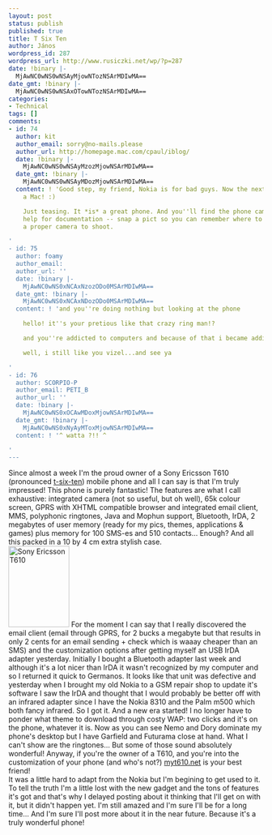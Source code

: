 ```yaml
---
layout: post
status: publish
published: true
title: T Six Ten
author: János
wordpress_id: 287
wordpress_url: http://www.rusiczki.net/wp/?p=287
date: !binary |-
  MjAwNC0wNS0wNSAyMjowNTozNSArMDIwMA==
date_gmt: !binary |-
  MjAwNC0wNS0wNSAxOTowNTozNSArMDIwMA==
categories:
- Technical
tags: []
comments:
- id: 74
  author: kit
  author_email: sorry@no-mails.please
  author_url: http://homepage.mac.com/cpaul/iblog/
  date: !binary |-
    MjAwNC0wNS0wNSAyMzozMjowNSArMDIwMA==
  date_gmt: !binary |-
    MjAwNC0wNS0wNSAyMDozMjowNSArMDIwMA==
  content: ! 'Good step, my friend, Nokia is for bad guys. Now the next step: get
    a Mac! :)

    Just teasing. It *is* a great phone. And you''ll find the phone camera of great
    help for documentation -- snap a pict so you can remember where to come back with
    a proper camera to shoot.

'
- id: 75
  author: foamy
  author_email: 
  author_url: ''
  date: !binary |-
    MjAwNC0wNS0xNCAxNzozODo0MSArMDIwMA==
  date_gmt: !binary |-
    MjAwNC0wNS0xNCAxNDozODo0MSArMDIwMA==
  content: ! 'and you''re doing nothing but looking at the phone

    hello! it''s your pretious like that crazy ring man!?

    and you''re addicted to computers and because of that i became addicted too

    well, i still like you vizel...and see ya

'
- id: 76
  author: SCORPIO-P
  author_email: PETI_B
  author_url: ''
  date: !binary |-
    MjAwNC0wNS0xOCAwMDoxMjowNSArMDIwMA==
  date_gmt: !binary |-
    MjAwNC0wNS0xNyAyMToxMjowNSArMDIwMA==
  content: ! '^ watta ?!! ^

'
---
```

<p>Since almost a week I'm the proud owner of a Sony Ericsson T610 (pronounced <a href="http://www.sonyericsson.com/t610/" title="The official site">t-six-ten</a>) mobile phone and all I can say is that I'm truly impressed! This phone is purely fantastic! The features are what I call exhaustive: integrated camera (not so useful, but oh well), 65k colour screen, GPRS with XHTML compatible browser and integrated email client, MMS, polyphonic ringtones, Java and Mophun support, Bluetooth, IrDA, 2 megabytes of user memory (ready for my pics, themes, applications & games) plus memory for 100 SMS-es and 510 contacts... Enough? And all this packed in a 10 by 4 cm extra stylish case.<br />
<a href="http://www.rusiczki.net/blog/blogpics/sony_ericsson_t610.php" onclick="window.open('http://www.rusiczki.net/blog/blogpics/sony_ericsson_t610.php','popup','width=480,height=640,scrollbars=no,resizable=no,toolbar=no,directories=no,location=no,menubar=no,status=no,left=0,top=0'); return false"><img src="http://www.rusiczki.net/blog/blogpics/sony_ericsson_t610-thumb.jpg" width="120" height="160" border="0" alt="Sony Ericsson T610" class="postimage" /></a> For the moment I can say that I really discovered the email client (email through GPRS, for 2 bucks a megabyte but that results in only 2 cents for an email sending + check which is waaay cheaper than an SMS) and the customization options after getting myself an USB IrDA adapter yesterday. Initially I bought a Bluetooth adapter last week and although it's a lot nicer than IrDA it wasn't recognized by my computer and so I returned it quick to Germanos. It looks like that unit was defective and yesterday when I brought my old Nokia to a GSM repair shop to update it's software I saw the IrDA and thought that I would probably be better off with an infrared adapter since I have the Nokia 8310 and the Palm m500 which both fancy infrared. So I got it. And a new era started! I no longer have to ponder what theme to download through costy WAP: two clicks and it's on the phone, whatever it is. Now as you can see Nemo and Dory dominate my phone's desktop but I have Garfield and Futurama close at hand. What I can't show are the ringtones... But some of those sound absolutely wonderful! Anyway, if you're the owner of a T610, and you're into the customization of your phone (and who's not?) <a href="http://www.myt610.net" title="THE site for the Ericsson T610 freak">myt610.net</a> is your best friend!<br />
It was a little hard to adapt from the Nokia but I'm begining to get used to it. To tell the truth I'm a little lost with the new gadget and the tons of features it's got and that's why I delayed posting about it thinking that I'll get on with it, but it didn't happen yet. I'm still amazed and I'm sure I'll be for a long time... And I'm sure I'll post more about it in the near future. Because it's a truly wonderful phone!</p>
